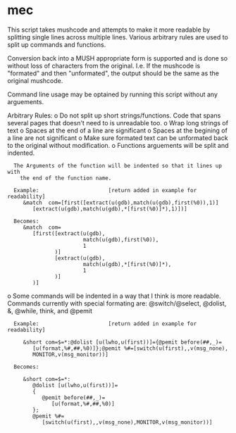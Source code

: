 # mec
   This script takes mushcode and attempts to make it more readable
   by splitting single lines across multiple lines. Various arbitrary
   rules are used to split up commands and functions.

   Conversion back into a MUSH appropriate form is supported and is
   done so without loss of characters from the original. I.e. If the
   mushcode is "formated" and then "unformated", the output should be
   the same as the original mushcode.

   Command line usage may be optained by running this script without any
   arguements.

   
   Arbitrary Rules:
   o  Do not split up short strings/functions. Code that spans several
         pages that doesn't need to is unreadable too.
   o  Wrap long strings of text
   o  Spaces at the end of a line are significant
   o  Spaces at the begining of a line are not significant
   o  Make sure formated text can be unformated back to the original
      without modification.
   o  Functions arguements will be split and indented.

      The Arguments of the function will be indented so that it lines up with
        the end of the function name. 

      Example:                      [return added in example for readability]
         &match  com=[first([extract(u(gdb),match(u(gdb),first(%0)),1)] 
            [extract(u(gdb),match(u(gdb),*[first(%0)]*),1)])]

      Becomes: 
         &match  com=
            [first([extract(u(gdb),
                            match(u(gdb),first(%0)),
                            1
                   )]
                   [extract(u(gdb),
                            match(u(gdb),*[first(%0)]*),
                            1
                   )]
            )]
      
   o  Some commands will be indented in a way that I think is more
         readable. Commands currently with special formating are:
         @switch/@select, @dolist, &, @while, think, and @pemit

      Example:                      [return added in example for readability]

         &short com=$=*:@dolist [u(lwho,u(first))]={@pemit before(##,_)=
            [u(format,%#,##,%0)]};@pemit %#=[switch(u(first),,v(msg_none),
            MONITOR,v(msg_monitor))]

      Becomes:

         &short com=$=*:
            @dolist [u(lwho,u(first))]=
            {
               @pemit before(##,_)=
                  [u(format,%#,##,%0)]
            };
            @pemit %#=
               [switch(u(first),,v(msg_none),MONITOR,v(msg_monitor))]

